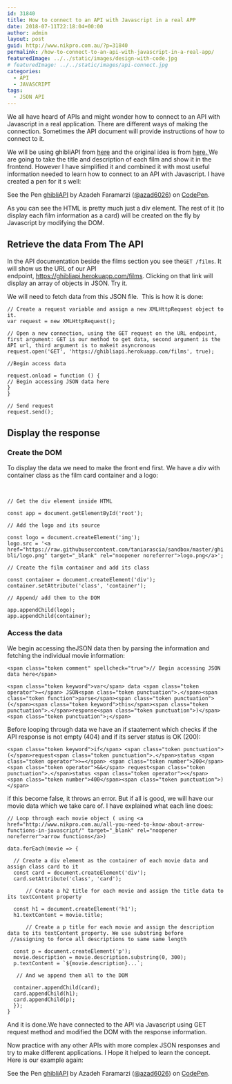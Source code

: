 ```yaml
---
id: 31840
title: How to connect to an API with Javascript in a real APP
date: 2018-07-11T22:18:04+00:00
author: admin
layout: post
guid: http://www.nikpro.com.au/?p=31840
permalink: /how-to-connect-to-an-api-with-javascript-in-a-real-app/
featuredImage: ../../static/images/design-with-code.jpg
# featuredImage: ../../static/images/api-connect.jpg
categories:
  - API
  - JAVASCRIPT
tags:
  - JSON API
---
```

We all have heard of APIs and might wonder how to connect to an API with Javascript in a real application. There are different ways of making the connection. Sometimes the API document will provide instructions of how to connect to it.

We will be using ghibliAPI from <a href="https://ghibliapi.herokuapp.com/" target="_blank" rel="noopener noreferrer">here</a> and the original idea is from <a href="https://www.taniarascia.com/how-to-connect-to-an-api-with-javascript/" target="_blank" rel="noopener noreferrer">here. </a>We are going to take the title and description of each film and show it in the frontend. However I have simplified it and combined it with most useful information needed to learn how to connect to an API with Javascript. I have created a pen for it s well:

<p class="codepen" data-height="265" data-theme-id="0" data-slug-hash="xJbdEV" data-default-tab="css,result" data-user="azad6026" data-embed-version="2" data-pen-title="ghibliAPI">
  See the Pen <a href="https://codepen.io/azad6026/pen/xJbdEV/">ghibliAPI</a> by Azadeh Faramarzi (<a href="https://codepen.io/azad6026">@azad6026</a>) on <a href="https://codepen.io">CodePen</a>.
</p>



As you can see the HTML is pretty much just a div element. The rest of it (to display each film information as a card) will be created on the fly by Javascript by modifying the DOM. 

## Retrieve the data From The API

In the API documentation beside the films section you see the`GET /films`. It will show us the URL of our API endpoint, <a href="https://ghibliapi.herokuapp.com/films" target="_blank" rel="noopener noreferrer">https://ghibliapi.herokuapp.com/films</a>. Clicking on that link will display an array of objects in JSON. Try it. 

We will need to fetch data from this JSON file.  This is how it is done:

`// Create a request variable and assign a new XMLHttpRequest object to it.`  
`var request = new XMLHttpRequest();`

`// Open a new connection, using the GET request on the URL endpoint, first argument: GET is our method to get data, second argument is the API url, third argument is to makeit asyncronous `  
`request.open('GET', 'https://ghibliapi.herokuapp.com/films', true);`

`//Begin access data`

`request.onload = function () {`  
`// Begin accessing JSON data here`  
`}`  
`}`

`// Send request`  
`request.send();`

## Display the response

### Create the DOM

To display the data we need to make the front end first. We have a div with container class as the film card container and a logo:

&nbsp;

`// Get the div element inside HTML`

`const app = document.getElementById('root');`

`// Add the logo and its source`

`const logo = document.createElement('img');`  
`logo.src = '<a href="https://raw.githubusercontent.com/taniarascia/sandbox/master/ghibli/logo.png" target="_blank" rel="noopener noreferrer">logo.png</a>';`

`// Create the film container and add its class`

`const container = document.createElement('div');`  
`container.setAttribute('class', 'container');`

`// Append/ add them to the DOM`

`app.appendChild(logo);`  
`app.appendChild(container);`

### Access the data

We begin accessing theJSON data then by parsing the information and fetching the individual movie information:

`<span class="token comment" spellcheck="true">// Begin accessing JSON data here</span> `

`<span class="token keyword">var</span> data <span class="token operator">=</span> JSON<span class="token punctuation">.</span><span class="token function">parse</span><span class="token punctuation">(</span><span class="token keyword">this</span><span class="token punctuation">.</span>response<span class="token punctuation">)</span><span class="token punctuation">;</span>`

Before looping through data we have an if staatement which checks if the API response is not empty (404) and if its server status is OK (200):

`<span class="token keyword">if</span> <span class="token punctuation">(</span>request<span class="token punctuation">.</span>status <span class="token operator">>=</span> <span class="token number">200</span> <span class="token operator">&&</span> request<span class="token punctuation">.</span>status <span class="token operator"><</span> <span class="token number">400</span><span class="token punctuation">)</span> `

if this become false, it throws an error. But if all is good, we will have our movie data which we take care of. I have explained what each line does:

`// Loop through each movie object ( using <a href="http://www.nikpro.com.au/all-you-need-to-know-about-arrow-functions-in-javascript/" target="_blank" rel="noopener noreferrer">arrow functions</a>)`

`data.forEach(movie => {`

`  // Create a div element as the container of each movie data and assign class card to it`  
`  const card = document.createElement('div');`  
`  card.setAttribute('class', 'card');`

`      // Create a h2 title for each movie and assign the title data to its textContent property `

`  const h1 = document.createElement('h1');`  
`  h1.textContent = movie.title;`

`      // Create a p title for each movie and assign the description data to its textContent property. We use substring before             //assigning to force all descriptions to same same length`

`  const p = document.createElement('p');`  
`  movie.description = movie.description.substring(0, 300);`  
``  p.textContent = `${movie.description}...`;``

`   // And we append them all to the DOM`

`  container.appendChild(card);`  
`  card.appendChild(h1);`  
`  card.appendChild(p);`  
`  });`  
`}`

And it is done.We have connected to the API via Javascript using GET request method and modified the DOM with the response information.

Now practice with any other APIs with more complex JSON responses and try to make different applications. I Hope it helped to learn the concept. Here is our example again:

<p class="codepen" data-height="265" data-theme-id="0" data-slug-hash="xJbdEV" data-default-tab="css,result" data-user="azad6026" data-embed-version="2" data-pen-title="ghibliAPI">
  See the Pen <a href="https://codepen.io/azad6026/pen/xJbdEV/">ghibliAPI</a> by Azadeh Faramarzi (<a href="https://codepen.io/azad6026">@azad6026</a>) on <a href="https://codepen.io">CodePen</a>.
</p>